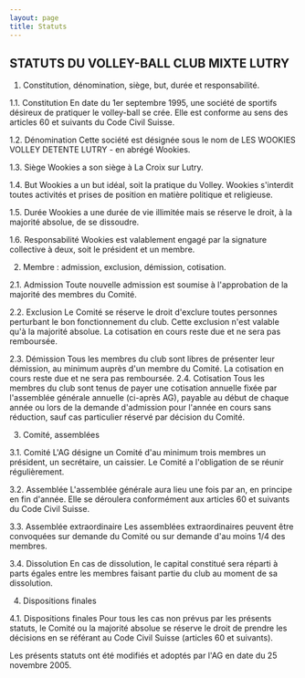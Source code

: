 ```yaml
---
layout: page
title: Statuts
---
```


## STATUTS DU VOLLEY-BALL CLUB MIXTE LUTRY

1. Constitution, dénomination, siège, but, durée et responsabilité.

1.1. Constitution
En date du 1er septembre 1995, une société de sportifs désireux de pratiquer
le volley-ball se crée. Elle est conforme au sens des articles 60 et suivants du
Code Civil Suisse.

1.2. Dénomination
Cette société est désignée sous le nom de LES WOOKIES VOLLEY DETENTE
LUTRY - en abrégé Wookies.

1.3. Siège
Wookies a son siège à La Croix sur Lutry.

1.4. But
Wookies a un but idéal, soit la pratique du Volley.
Wookies s'interdit toutes activités et prises de position en matière politique et
religieuse.

1.5. Durée
Wookies a une durée de vie illimitée mais se réserve le droit, à la majorité
absolue, de se dissoudre.

1.6. Responsabilité
Wookies est valablement engagé par la signature collective à deux, soit le
président et un membre.

2. Membre : admission, exclusion, démission, cotisation.

2.1. Admission
Toute nouvelle admission est soumise à l'approbation de la majorité des
membres du Comité.

2.2. Exclusion
Le Comité se réserve le droit d'exclure toutes personnes perturbant le bon
fonctionnement du club. Cette exclusion n'est valable qu'à la majorité absolue.
La cotisation en cours reste due et ne sera pas remboursée.

2.3. Démission
Tous les membres du club sont libres de présenter leur démission, au minimum
auprès d'un membre du Comité. La cotisation en cours reste due et ne sera
pas remboursée.
2.4. Cotisation
Tous les membres du club sont tenus de payer une cotisation annuelle fixée
par l'assemblée générale annuelle (ci-après AG), payable au début de chaque
année ou lors de la demande d'admission pour l'année en cours sans
réduction, sauf cas particulier réservé par décision du Comité.

3. Comité, assemblées

3.1. Comité
L'AG désigne un Comité d'au minimum trois membres un président, un
secrétaire, un caissier. Le Comité a l'obligation de se réunir régulièrement.

3.2. Assemblée
L'assemblée générale aura lieu une fois par an, en principe en fin d'année.
Elle se déroulera conformément aux articles 60 et suivants du Code Civil
Suisse.

3.3. Assemblée extraordinaire
Les assemblées extraordinaires peuvent être convoquées sur demande du
Comité ou sur demande d'au moins 1/4 des membres.

3.4. Dissolution
En cas de dissolution, le capital constitué sera réparti à parts égales entre les
membres faisant partie du club au moment de sa dissolution.

4. Dispositions finales

4.1. Dispositions finales
Pour tous les cas non prévus par les présents statuts, le Comité ou la majorité
absolue se réserve le droit de prendre les décisions en se référant au Code
Civil Suisse (articles 60 et suivants).

Les présents statuts ont été modifiés et adoptés par l'AG en date du 25 novembre
2005.
